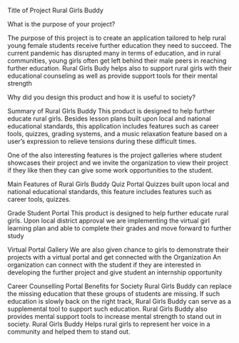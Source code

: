 Title of Project Rural Girls Buddy

What is the purpose of your project?

The purpose of this project is to create an application tailored to help rural young female students receive further education they need to succeed. The current pandemic has disrupted many in terms of education, and in rural communities, young girls often get left behind their male peers in reaching further education. Rural Girls Budy helps also to support rural girls with their educational counseling as well as provide support tools for their mental strength

Why did you design this product and how it is useful to society?

Summary of Rural GIrls Buddy
This product is designed to help further educate rural girls. Besides lesson plans built upon local and national educational standards, this application includes features such as career tools, quizzes, grading systems, and a music relaxation feature based on a user’s expression to relieve tensions during these difficult times.

One of the also interesting features is the project galleries where student showcases their project and we invite the organization to view their project if they like then they can give some work opportunities to the student.

Main Features of Rural Girls Buddy
Quiz Portal Quizzes built upon local and national educational standards, this feature includes features such as career tools, quizzes.

Grade Student Portal
This product is designed to help further educate rural girls. Upon local district approval we are implementing the virtual girl learning plan and able to complete their grades and move forward to further study

Virtual Portal Gallery
We are also given chance to girls to demonstrate their projects with a virtual portal and get connected with the Organization An organization can connect with the student if they are interested in developing the further project and give student an internship opportunity

Career Counselling Portal
Benefits for Society
Rural Girls Buddy can replace the missing education that these groups of students are missing. If such education is slowly back on the right track, Rural Girls Buddy can serve as a supplemental tool to support such education. Rural Girls Buddy also provides mental support tools to increase mental strength to stand out in society. Rural Girls Buddy Helps rural girls to represent her voice in a community and helped them to stand out.

